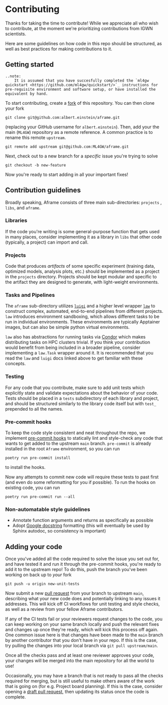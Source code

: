 Contributing
============

Thanks for taking the time to contribute! While we appreciate all who wish to contribute, at the moment we're prioritizing contributions from IGWN scientists.

Here are some guidelines on how code in this repo should be structured, as well as best practices for making contributions to it.

## Getting started
```{eval-rst}
..note:
    It is assumed that you have succesfully completed the `ml4gw quickstart <https://github.com/ml4gw/quickstart/>`_ instructions for pre-requisite environment and software setup, or have installed the equivalent by hand.
```

To start contributing, create a [fork](https://docs.github.com/en/get-started/quickstart/fork-a-repo) of this repository. You can then clone your fork

```console
git clone git@github.com:albert.einstein/aframe.git
```

(replacing your GitHub username for `albert.einstein`). Then, add your the main (`ML4GW`) repository as a remote reference. A common practice is to rename this remote `upstream`.

```console
git remote add upstream git@github.com:ML4GW/aframe.git
```

Next, check out to a new branch for a _specific_ issue you're trying to solve
```console
git checkout -b new-feature
```

Now you're ready to start adding in all your important fixes!

## Contribution guidelines
Broadly speaking, Aframe consists of three main sub-directories: `projects` , `libs`, and `aframe`. 

### Libraries
If the code you're writing is some general-purpose function that gets used in many places, consider implementing it as a library in `libs` that other code (typically, a project) can import and call.

### Projects
Code that produces _artifacts_ of some specific experiment (training data, optimized models, analysis plots, etc.) should be implemented as a project in the `projects` directory. Projects should be kept modular and specific to the artifact they are designed to generate, with light-weight environments.

### Tasks and Pipelines
The `aframe` sub-directory utilizes [`luigi`](https://luigi.readthedocs.io/en/stable/) and a higher level wrapper [`law`](https://github.com/riga/law) to construct complex, automated, end-to-end pipelines from different projects. `law` introduces environment sandboxing, which allows different tasks to be run in individual environments. These environments are typically Apptainer images, but can also be simple python virtual environments. 

`law` also has abstractions for running tasks via [Condor](https://htcondor.readthedocs.io/en/latest/) which makes distributing tasks on HPC clusters trivial. If you think your contribution would benefit from being included in a broader pipeline, consider implementing a `law.Task` wrapper around it. It is recommended that you read the `law` and `luigi` docs linked above to get familiar with these concepts.

### Testing
For any code that you contribute, make sure to add unit tests which explicitly state and validate expectations about the behavior of your code. Tests should be placed in a `tests` subdirectory of each library and project, and should be structured similarly to the library code itself but with `test_` prepended to all the names.

### Pre-commit hooks
To keep the code style consistent and neat throughout the repo, we implement [pre-commit hooks](https://pre-commit.com/) to statically lint and style-check any code that wants to get added to the upstream `main` branch. `pre-commit` is already installed in the root `Aframe` environment, so you can run 

```console
poetry run pre-commit install
```

to install the hooks.

Now any attempts to commit new code will require these tests to past first (and even do some reformatting for you if possible). To run the hooks on existing code, you can run 
```console
poetry run pre-commit run --all
```

### Non-automatable style guidelines
- Annotate function arguments and returns as specifically as possible
- Adopt [Google docstring](https://google.github.io/styleguide/pyguide.html#38-comments-and-docstrings) formatting (this will eventually be used by Sphinx autodoc, so consistency is important)

## Adding your code
Once you've added all the code required to solve the issue you set out for, and have tested it and run it through the pre-commit hooks, you're ready to add it to the upstream repo! To do this, push the branch you've been working on back up to _your_ fork

```console
git push -u origin new-unit-tests
```

Now submit a new [pull request](https://docs.github.com/en/pull-requests/collaborating-with-pull-requests/proposing-changes-to-your-work-with-pull-requests/about-pull-requests) from your branch to upstream `main`, describing what your new code does and potentially linking to any issues it addresses. This will kick off CI workflows for unit testing and style checks, as well as a review from your fellow Aframe contributors.

If any of the CI tests fail or your reviewers request changes to the code, you can keep working on your same branch locally and push the relevant fixes and changes up once they're ready, which will kick this process off again. One common issue here is that changes have been made to the `main` branch by another contributor that you don't have in your repo. If this is the case, try pulling the changes into your local branch via `git pull upstream/main`.

Once all the checks pass and at least one reviewer approves your code, your changes will be merged into the main repository for all the world to use!

Occasionally, you may have a branch that is not ready to pass all the checks required for merging, but is still useful to make others aware of the work that is going on (for e.g. Project board planning). If this is the case, consider opening a [draft pull request](https://github.blog/2019-02-14-introducing-draft-pull-requests/), then updating its status once the code is complete.
